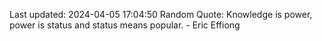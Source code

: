 Last updated: 2024-04-05 17:04:50
Random Quote: Knowledge is power, power is status and status means popular. - Eric Effiong